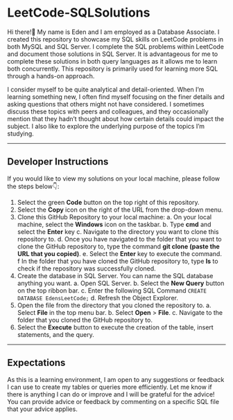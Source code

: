# LeetCode-SQLSolutions

Hi there!👋 My name is Eden and I am employed as a Database Associate. I created this repository to showcase my SQL skills on LeetCode problems in both MySQL and SQL Server. I complete the SQL problems within LeetCode and document those solutions in SQL Server. It is advantageous for me to complete these solutions in both query languages as it allows me to learn both concurrently. This repository is primarily used for learning more SQL through a hands-on approach. 

I consider myself to be quite analytical and detail-oriented. When I’m learning something new, I often find myself focusing on the finer details and asking questions that others might not have considered. I sometimes discuss these topics with peers and colleagues, and they occasionally mention that they hadn’t thought about how certain details could impact the subject. I also like to explore the underlying purpose of the topics I’m studying.

---

## Developer Instructions

If you would like to view my solutions on your local machine, please follow the steps below👇: 
1. Select the green **Code** button on the top right of this repository.
2. Select the **Copy** icon on the right of the URL from the drop-down menu.
3. Clone this GitHub Repository to your local machine:
   a. On your local machine, select the **Windows** icon on the taskbar.
   b. Type **cmd** and select the **Enter** key
   c. Navigate to the directory you want to clone this repository to. 
   d. Once you have navigated to the folder that you want to clone the GitHub repository to, type the command 
    **git clone (paste the URL that you copied)**.
   e. Select the **Enter** key to execute the command.
   f In the folder that you have cloned the GitHub repository to, type **ls** to check if the repository was
     successfully cloned.
4. Create the database in SQL Server. You can name the SQL database anything you want.
   a. Open SQL Server.
   b. Select the **New Query** button on the top ribbon bar.
   c. Enter the following SQL Command ```
                                      CREATE DATABASE EdensLeetCode;
                                       ```
   d. Refresh the Object Explorer.
5. Open the file from the directory that you cloned the repository to.
   a. Select **File** in the top menu bar.
   b. Select **Open** > **File**.
   c. Navigate to the folder that you cloned the GitHub repository to.
6. Select the **Execute** button to execute the creation of the table, insert statements, and the query.

---

## Expectations

As this is a learning environment, I am open to any suggestions or feedback I can use to create my tables or queries more efficiently. Let me know if there is anything I can do or improve and I will be grateful for the advice! You can provide advice or feedback by commenting on a specific SQL file that your advice applies.  
   
      
      

